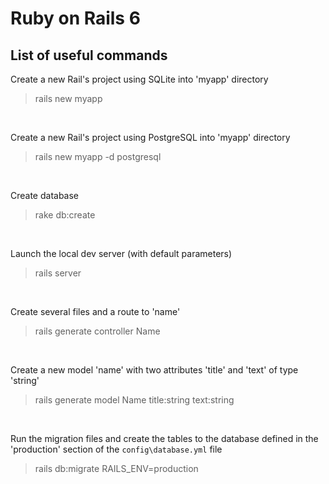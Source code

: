 # Ruby on Rails 6
## List of useful commands
Create a new Rail's project using SQLite into 'myapp' directory
> rails new myapp

<br>

Create a new Rail's project using PostgreSQL into 'myapp' directory
> rails new myapp -d postgresql

<br>

Create database
> rake db:create

<br>

Launch the local dev server (with default parameters)
> rails server

<br>

Create several files and a route to 'name'
> rails generate controller Name

<br>

Create a new model 'name' with two attributes 'title' and 'text' of type 'string'
> rails generate model Name title:string text:string

<br>

Run the migration files and create the tables to the database defined in the 'production' section of the `config\database.yml` file
> rails db:migrate RAILS_ENV=production

<br>
